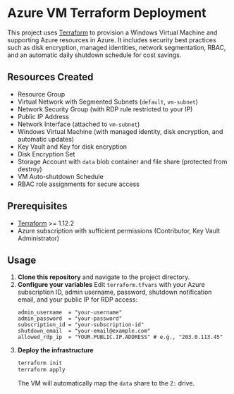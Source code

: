 # Azure VM Terraform Deployment

This project uses [Terraform](https://www.terraform.io/) to provision a Windows Virtual Machine and supporting Azure resources in Azure. It includes security best practices such as disk encryption, managed identities, network segmentation, RBAC, and an automatic daily shutdown schedule for cost savings.

## Resources Created

- Resource Group
- Virtual Network with Segmented Subnets (`default`, `vm-subnet`)
- Network Security Group (with RDP rule restricted to your IP)
- Public IP Address
- Network Interface (attached to `vm-subnet`)
- Windows Virtual Machine (with managed identity, disk encryption, and automatic updates)
- Key Vault and Key for disk encryption
- Disk Encryption Set
- Storage Account with `data` blob container and file share (protected from destroy)
- VM Auto-shutdown Schedule
- RBAC role assignments for secure access

## Prerequisites

- [Terraform](https://learn.hashicorp.com/terraform/getting-started/install.html) >= 1.12.2
- Azure subscription with sufficient permissions (Contributor, Key Vault Administrator)

## Usage

1. **Clone this repository** and navigate to the project directory.
2. **Configure your variables**
   Edit `terraform.tfvars` with your Azure subscription ID, admin username, password, shutdown notification email, and your public IP for RDP access:
   ```hcl
   admin_username  = "your-username"
   admin_password  = "your-password"
   subscription_id = "your-subscription-id"
   shutdown_email  = "your-email@example.com"
   allowed_rdp_ip  = "YOUR.PUBLIC.IP.ADDRESS" # e.g., "203.0.113.45"
   ```
3. **Deploy the infrastructure**
   ```bash
   terraform init
   terraform apply
   ```
   The VM will automatically map the `data` share to the `Z:` drive.
